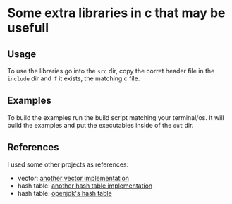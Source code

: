 # Some extra libraries in c that may be usefull
## Usage
To use the libraries go into the `src` dir,
copy the corret header file in the `include` dir and if it exists, the matching c file.

## Examples
To build the examples run the build script matching your terminal/os.
It will build the examples and put the executables inside of the `out` dir.

## References
I used some other projects as references:
- vector: [another vector implementation](https://github.com/eteran/c-vector)
- hash table: [another hash table implementation](https://gist.github.com/phsym/4605704)
- hash table: [openjdk's hash table](https://github.com/openjdk/jdk17)

